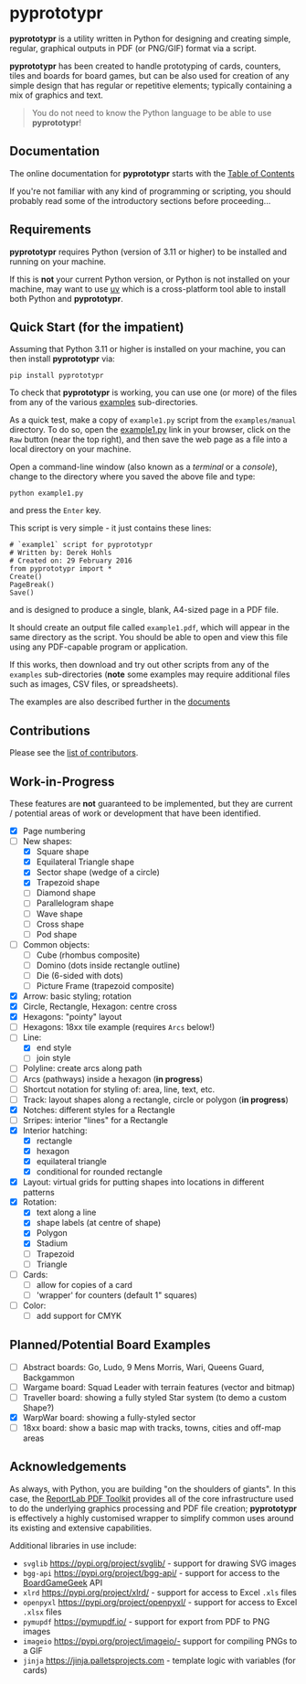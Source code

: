 # pyprototypr

__pyprototypr__ is a utility written in Python for designing and creating
simple, regular, graphical outputs in PDF (or PNG/GIF) format via a script.

__pyprototypr__  has been created to handle prototyping of cards, counters,
tiles and boards for board games, but can be also used for creation of any
simple design that has regular or repetitive elements; typically containing
a mix of graphics and text.

> You do not need to know the Python language to be able to use __pyprototypr__!

## Documentation

The online documentation for __pyprototypr__ starts with the
[Table of Contents](https://github.com/gamesbook/pyprototypr/blob/master/docs/index.rst)

If you're not familiar with any kind of programming or scripting, you should
probably read some of the introductory sections before proceeding...

## Requirements

__pyprototypr__ requires Python (version of 3.11 or higher) to be installed
and running on your machine.

If this is **not** your current Python version, or Python is not installed on
your machine, may want to use [uv](https://docs.astral.sh/uv/guides/install-python)
which is a cross-platform tool able to install both Python and __pyprototypr__.

## Quick Start (for the impatient)

Assuming that Python 3.11 or higher is installed on your machine, you can then
install __pyprototypr__ via:
```
pip install pyprototypr
```
To check that __pyprototypr__ is working, you can use one (or more) of
the files from any of the various
[examples](https://github.com/gamesbook/pyprototypr/blob/master/examples/)
sub-directories.

As a quick test, make a copy of `example1.py` script from the `examples/manual`
directory. To do so, open the
[example1.py](https://github.com/gamesbook/pyprototypr/blob/master/examples/manual/example1.py)
link in your browser, click on the `Raw` button (near the top right), and then
save the web page as a file into a local directory on your machine.

Open a command-line window (also known as a  *terminal* or a *console*), change to the
directory where you saved the above file and type:
```
python example1.py
```
and press the `Enter` key.

This script is very simple - it just contains these lines:
```
# `example1` script for pyprototypr
# Written by: Derek Hohls
# Created on: 29 February 2016
from pyprototypr import *
Create()
PageBreak()
Save()
```
and is designed to produce a single, blank, A4-sized page in a PDF file.

It should create an output file called `example1.pdf`, which will appear in the
same directory as the script. You should be able to open and view this file using
any PDF-capable program or application.

If this works, then download and try out other scripts from any of the `examples`
sub-directories (**note** some examples may require additional files such as
images, CSV files, or spreadsheets).

The examples are also described further in the
[documents](https://github.com/gamesbook/pyprototypr/blob/master/docs/index.rst)

## Contributions

Please see the [list of contributors](CONTRIBUTORS.txt).

## Work-in-Progress

These features are **not** guaranteed to be implemented, but they are
current / potential areas of work or development that have been identified.

* [x] Page numbering
* [ ] New shapes:
    * [x] Square shape
    * [x] Equilateral Triangle shape
    * [x] Sector shape (wedge of a circle)
    * [x] Trapezoid shape
    * [ ] Diamond shape
    * [ ] Parallelogram shape
    * [ ] Wave shape
    * [ ] Cross shape
    * [ ] Pod shape
* [ ] Common objects:
    * [ ] Cube (rhombus composite)
    * [ ] Domino (dots inside rectangle outline)
    * [ ] Die (6-sided with dots)
    * [ ] Picture Frame (trapezoid composite)
* [x] Arrow: basic styling; rotation
* [x] Circle, Rectangle, Hexagon: centre cross
* [x] Hexagons: "pointy" layout
* [ ] Hexagons: 18xx tile example (requires `Arcs` below!)
* [ ] Line:
    * [x] end style
    * [ ] join style
* [ ] Polyline: create arcs along path
* [ ] Arcs (pathways) inside a hexagon (**in progress**)
* [ ] Shortcut notation for styling of: area, line, text, etc.
* [ ] Track: layout shapes along a rectangle, circle or polygon (**in progress**)
* [x] Notches: different styles for a Rectangle
* [ ] Srripes: interior "lines" for a Rectangle
* [x] Interior hatching:
    * [x] rectangle
    * [x] hexagon
    * [x] equilateral triangle
    * [x] conditional for rounded rectangle
* [x] Layout: virtual grids for putting shapes into locations in different
      patterns
* [x] Rotation:
    * [x] text along a line
    * [x] shape labels (at centre of shape)
    * [x] Polygon
    * [x] Stadium
    * [ ] Trapezoid
    * [ ] Triangle
* [ ] Cards:
    * [ ] allow for copies of a card
    * [ ] 'wrapper' for counters (default 1" squares)
* [ ] Color:
    * [ ] add support for CMYK

## Planned/Potential Board Examples

* [ ] Abstract boards: Go, Ludo, 9 Mens Morris, Wari, Queens Guard, Backgammon
* [ ] Wargame board: Squad Leader with terrain features (vector and bitmap)
* [ ] Traveller board: showing a fully styled Star system (to demo a custom Shape?)
* [x] WarpWar board: showing a fully-styled sector
* [ ] 18xx board: show a basic map with tracks, towns, cities and off-map areas

## Acknowledgements

As always, with Python, you are building "on the shoulders of giants".
In this case, the
[ReportLab PDF Toolkit](https://https://docs.reportlab.com/reportlab/userguide/ch1_intro/)
provides all of the core infrastructure used to do the underlying graphics
processing and PDF file creation; __pyprototypr__ is effectively a highly
customised wrapper to simplify common uses around its existing and extensive
capabilities.

Additional libraries in use include:

* `svglib` https://pypi.org/project/svglib/ - support for drawing SVG images
* `bgg-api` https://pypi.org/project/bgg-api/ - support for access to the
  [BoardGameGeek](https://boardgamegeek.com) API
* `xlrd` https://pypi.org/project/xlrd/ - support for access to Excel `.xls` files
* `openpyxl` https://pypi.org/project/openpyxl/ - support for access to Excel `.xlsx` files
* `pymupdf` https://pymupdf.io/ - support for export from PDF to PNG images
* `imageio` https://pypi.org/project/imageio/- support for compiling PNGs to a GIF
* `jinja` https://jinja.palletsprojects.com - template logic with variables (for cards)
